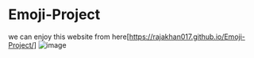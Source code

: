 # Emoji-Project
we can enjoy this website from here[https://rajakhan017.github.io/Emoji-Project/]
![image](https://github.com/rajakhan017/Emoji-Project/assets/135150598/70f22082-7d3d-4a09-8761-cff733f07ad4)
